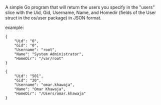A simple Go program that will return the users you specify in the "users"
slice with the Uid, Gid, Username, Name, and Homedir (fields of the User
struct in the os/user package) in JSON format.

example:

	{
		"Uid": "0",
		"Gid": "0",
		"Username": "root",
		"Name": "System Administrator",
		"HomeDir": "/var/root"
	}
	
	{
		"Uid": "501",
		"Gid": "20",
		"Username": "omar.khawaja",
		"Name": "Omar Khawaja",
		"HomeDir": "/Users/omar.khawaja"
	}
